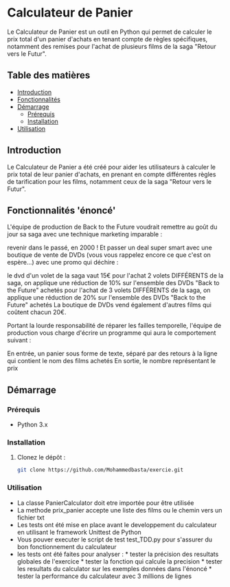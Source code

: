 # Calculateur de Panier

Le Calculateur de Panier est un outil en Python qui permet de calculer le prix total d'un panier d'achats en tenant compte de règles spécifiques, notamment des remises pour l'achat de plusieurs films de la saga "Retour vers le Futur".

## Table des matières

- [Introduction](#introduction)
- [Fonctionnalités](#fonctionnalités)
- [Démarrage](#démarrage)
  - [Prérequis](#prérequis)
  - [Installation](#installation)
- [Utilisation](#utilisation)


## Introduction

Le Calculateur de Panier a été créé pour aider les utilisateurs à calculer le prix total de leur panier d'achats, en prenant en compte différentes règles de tarification pour les films, notamment ceux de la saga "Retour vers le Futur".

## Fonctionnalités 'énoncé'


L'équipe de production de Back to the Future voudrait remettre au goût du jour sa saga avec une technique marketing imparable :

revenir dans le passé, en 2000 ! Et passer un deal super smart avec une boutique de vente de DVDs (vous vous rappelez encore ce que c'est on espère...) avec une promo qui déchire :

le dvd d'un volet de la saga vaut 15€
pour l'achat 2 volets DIFFÉRENTS de la saga, on applique une réduction de 10% sur l'ensemble des DVDs "Back to the Future" achetés
pour l'achat de 3 volets DIFFÉRENTS de la saga, on applique une réduction de 20% sur l'ensemble des DVDs "Back to the Future" achetés
La boutique de DVDs vend également d'autres films qui coûtent chacun 20€.

Portant la lourde responsabilité de réparer les failles temporelle, l'équipe de production vous charge d'écrire un programme qui aura le comportement suivant :

En entrée, un panier sous forme de texte, séparé par des retours à la ligne qui contient le nom des films achetés
En sortie, le nombre représentant le prix

## Démarrage

### Prérequis

- Python 3.x

### Installation

1. Clonez le dépôt :

   ```bash
   git clone https://github.com/Mohammedbasta/exercie.git

### Utilisation

- La classe PanierCalculator doit etre importée pour être utilisée
- La methode prix_panier accepte une liste des films ou le chemin vers un fichier txt
- Les tests ont été mise en place avant le developpement du calculateur en utilisant le framework Unittest de Python
- Vous pouver executer le script de test test_TDD.py pour s'assurer du bon fonctionnement du calculateur
- les tests ont été faites pour analyser :
      * tester la précision des resultats globales de l'exercice 
      * tester la fonction qui calcule la precision
      * tester les resultats du calculator sur les exemples données dans l'énoncé
      * tester la performance du calculateur avec 3 millions de lignes
